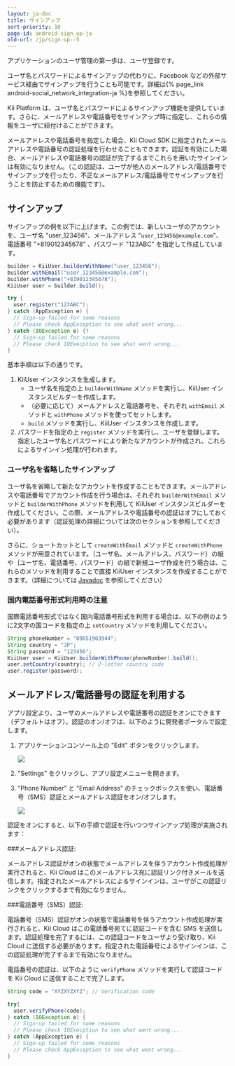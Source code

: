 ```yaml
---
layout: ja-doc
title: サインアップ
sort-priority: 10
page-id: android-sign_up-ja
old-url: /jp/sign-up--5
---
```

アプリケーションのユーザ管理の第一歩は、ユーザ登録です。

<p class="callout">ユーザ名とパスワードによるサインアップの代わりに、Facebook などの外部サービス経由でサインアップを行うことも可能です。詳細は{% page_link android-social_network_integration-ja %}を参照してください。</p>

Kii Platform は、ユーザ名とパスワードによるサインアップ機能を提供しています。さらに、メールアドレスや電話番号をサインアップ時に指定し、これらの情報をユーザに紐付けることができます。

メールアドレスや電話番号を指定した場合、Kii Cloud SDK に指定されたメールアドレスや電話番号の認証処理を行わせることもできます。認証を有効にした場合、メールアドレスや電話番号の認証が完了するまでこれらを用いたサインインは有効になりません。（この認証は、ユーザが他人のメールアドレス/電話番号でサインアップを行ったり、不正なメールアドレス/電話番号でサインアップを行うことを防止するための機能です）。


## サインアップ

サインアップの例を以下に上げます。この例では、新しいユーザのアカウントを、ユーザ名 "user\_123456"、メールアドレス "`user_123456@example.com`"、電話番号 "+819012345678" 、パスワード "123ABC" を指定して作成しています。

```java
builder = KiiUser.builderWithName("user_123456");
builder.withEmail("user_123456@example.com");
builder.withPhone("+819012345678");
KiiUser user = builder.build();

try {
  user.register("123ABC");
} catch (AppException e) {
  // Sign-up failed for some reasons
  // Please check AppException to see what went wrong...
} catch (IOException e) {?
  // Sign-up failed for some reasons
  // Please check IOExecption to see what went wrong...
}
```

基本手順は以下の通りです。

1. KiiUser インスタンスを生成します。
    * ユーザ名を指定の上 `builderWithName` メソッドを実行し、KiiUser インスタンスビルダーを作成します。
    * （必要に応じて）メールアドレスと電話番号を、それぞれ `withEmail` メソッドと `withPhone` メソッドを使ってセットします。
    * `build` メソッドを実行し、KiiUser インスタンスを作成します。
2. パスワードを指定の上 `register` メソッドを実行し、ユーザを登録します。指定したユーザ名とパスワードにより新たなアカウントが作成され、これらによるサインイン処理が行われます。

### ユーザ名を省略したサインアップ

ユーザ名を省略して新たなアカウントを作成することもできます。メールアドレスや電話番号でアカウント作成を行う場合は、それぞれ `builderWithEmail` メソッドと `builderWithPhone` メソッドを利用して KiiUser インスタンスビルダーを作成してください。この際、メールアドレスや電話番号の認証はオフにしておく必要があります（認証処理の詳細については次のセクションを参照してください）。

さらに、ショートカットとして `createWithEmail` メソッドと `createWithPhone` メソッドが用意されています。｛ユーザ名、メールアドレス、パスワード｝の組や｛ユーザ名、電話番号、パスワード｝の組で新規ユーザ作成を行う場合は、これらのメソッドを利用することで直接 KiiUser インスタンスを作成することができます。（詳細については [Javadoc](http://static.kii.com/devportal/docs/storage/com/kii/cloud/storage/KiiUser.html) を参照してください）

### 国内電話番号形式利用時の注意

国際電話番号形式ではなく国内電話番号形式を利用する場合は、以下の例のように2文字の国コードを指定の上 `setCountry` メソッドを利用してください。

```java
String phoneNumber = "09051903944";
String country = "JP";
String password = "123456";
KiiUser user = KiiUser.builderWithPhone(phoneNumber).build();
user.setCountry(country); // 2-letter country code
user.register(password);
```

## メールアドレス/電話番号の認証を利用する

アプリ設定より、ユーザのメールアドレスや電話番号の認証をオンにできます（デフォルトはオフ）。認証のオン/オフは、以下のように開発者ポータルで設定します。

1. アプリケーションコンソール上の "Edit" ボタンをクリックします。

    ![](01.png)

2. "Settings" をクリックし、アプリ設定メニューを開きます。

3. "Phone Number" と "Email Address" のチェックボックスを使い、電話番号（SMS）認証とメールアドレス認証をオン/オフします。

    ![](02.png)


認証をオンにすると、以下の手順で認証を行いつつサインアップ処理が実施されます：

###メールアドレス認証:

メールアドレス認証がオンの状態でメールアドレスを伴うアカウント作成処理が実行されると、Kii Cloud はこのメールアドレス宛に認証リンク付きメールを送信します。指定されたメールアドレスによるサインインは、ユーザがこの認証リンクをクリックするまで有効になりません。

###電話番号（SMS）認証:

電話番号（SMS）認証がオンの状態で電話番号を伴うアカウント作成処理が実行されると、Kii Cloud はこの電話番号宛てに認証コードを含む SMS を送信します。認証処理を完了するには、この認証コードをユーザより受け取り、Kii Cloud に送信する必要があります。指定された電話番号によるサインインは、この認証処理が完了するまで有効になりません。

電話番号の認証は、以下のように `verifyPhone` メソッドを実行して認証コードを Kii Cloud に送信することで完了します。

```java
String code = "XYZXYZXYZ"; // Verification code

try{
  user.verifyPhone(code);
} catch (IOException e) {
  // Sign-up failed for some reasons
  // Please check IOExecption to see what went wrong...
} catch (AppException e) {
  // Sign-up failed for some reasons
  // Please check AppException to see what went wrong...
}
```
